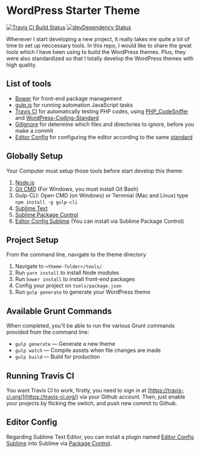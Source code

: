 # WordPress Starter Theme

[![Travis CI Build Status](https://travis-ci.org/thanhluu/wp-starter.svg?branch=master)](https://travis-ci.org/thanhluu/wp-starter) [![devDependency Status](https://david-dm.org/thanhluu/wp-starter/dev-status.svg)](https://david-dm.org/thanhluu/wp-starter#info=devDependencies)

Whenever I start developing a new project, it really takes me quite a lot of time to set up neccessary tools. In this repo, I would like to share the great tools which I have been using to build the WordPress themes. Plus, they were also standardized so that I totally develop the WordPress themes with high quality.

## List of tools

* [Bower](http://bower.io/) for front-end package management
* [gulp.js](http://gruntjs.com/) for running automation JavaScript tasks
* [Travis CI](http://travis-ci.org) for automatically testing PHP codes, using [PHP_CodeSniffer](https://github.com/squizlabs/PHP_CodeSniffer) and [WordPress-Coding-Standard](https://github.com/WordPress-Coding-Standards/WordPress-Coding-Standards)
* [Gitignore](http://www.gitignore.io/) for determine which files and directories to ignore, before you make a commit
* [Editor Config](http://editorconfig.org/) for configuring the editor according to the same [standard](http://make.wordpress.org/core/handbook/coding-standards/php/#indentation)

## Globally Setup

Your Computer must setup those tools before start develop this theme:

1. [Node.js](http://nodejs.org/download/)
2. [Git CMD](http://git-scm.com/) (For Windows, you must install Git Bash)
3. Gulp-CLI: Open CMD (on Windows) or Termnial (Mac and Linux) type `npm install -g gulp-cli`
4. [Sublime Text](http://www.sublimetext.com/)
5. [Sublime Package Control](https://sublime.wbond.net/)
5. [Editor Config Sublime](https://github.com/sindresorhus/editorconfig-sublime) (You can install via Sublime Package Control)

## Project Setup

From the command line, navigate to the theme directory

1. Navigate to `<theme-folder>/tools/`
2. Run `yarn install` to install Node modules
3. Run `bower install` to install front-end packages
4. Config your project on `tools/package.json`
5. Run `gulp generate` to generate your WordPress theme

## Available Grunt Commands

When completed, you'll be able to run the various Grunt commands provided from the command line:

* `gulp generate` — Generate a new theme
* `gulp watch` — Compile assets when file changes are made
* `gulp build` — Build for production


## Running Travis CI

You want Travis CI to work, firstly, you need to sign in at [https://travis-ci.org/](https://travis-ci.org/) via your Github account. Then, just enable your projects by flicking the switch, and push new commit to Github.

## Editor Config

Regarding Sublime Text Editor, you can install a plugin named [Editor Config Sublime](https://github.com/sindresorhus/editorconfig-sublime) into Sublime via [Package Control](https://sublime.wbond.net/).
